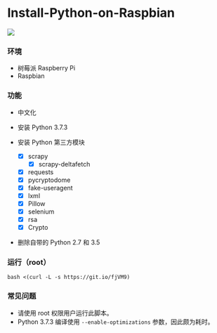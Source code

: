 # Install-Python-on-Raspbian
![](https://img.shields.io/badge/language-bash-orange.svg)

### 环境
* 树莓派 Raspberry Pi
* Raspbian

### 功能
* 中文化

* 安装 Python 3.7.3

* 安装 Python 第三方模块
  - [x] scrapy
    - [x] scrapy-deltafetch
  - [x] requests
  - [x] pycryptodome
  - [x] fake-useragent
  - [x] lxml
  - [x] Pillow
  - [x] selenium
  - [x] rsa
  - [x] Crypto

* 删除自带的 Python 2.7 和 3.5

### 运行（root）
```
bash <(curl -L -s https://git.io/fjVM9)
```

### 常见问题
* 请使用 root 权限用户运行此脚本。
* Python 3.7.3 编译使用 `--enable-optimizations` 参数，因此颇为耗时。
